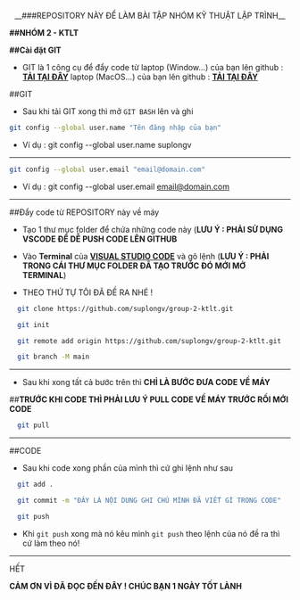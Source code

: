 <p align="center">
__###REPOSITORY NÀY ĐỂ LÀM BÀI TẬP NHÓM KỸ THUẬT LẬP TRÌNH__

__##NHÓM 2 - KTLT__
</p>

__##Cài đặt GIT__ 

- GIT là 1 công cụ để đẩy code từ laptop (Window...) của bạn lên github : [**TẢI TẠI ĐÂY**](https://git-scm.com/downloads/win)
                                  laptop (MacOS...) của bạn lên github : [**TẢI TẠI ĐÂY**](https://git-scm.com/downloads/mac)

##GIT

- Sau khi tải GIT xong thì mở `GIT BASH` lên và ghi
``` bash
git config --global user.name "Tên đăng nhập của bạn"
```
  + Ví dụ : git config --global user.name suplongv

---


``` bash
git config --global user.email "email@domain.com"
```
  + Ví dụ : git config --global user.email email@domain.com

---

##Đẩy code từ REPOSITORY này về máy

- Tạo 1 thư mục folder để chứa những code này (**LƯU Ý : PHẢI SỬ DỤNG VSCODE ĐỂ DỄ PUSH CODE LÊN GITHUB**

- Vào __Terminal__ của [__VISUAL STUDIO CODE__](https://code.visualstudio.com/) và gõ lệnh (__LƯU Ý : PHẢI TRONG CÁI THƯ MỤC FOLDER ĐÃ TẠO TRƯỚC ĐÓ MỚI MỞ TERMINAL__)

- THEO THỨ TỰ TÔI ĐÃ ĐỀ RA NHÉ !  
```bash
  git clone https://github.com/suplongv/group-2-ktlt.git

  git init

  git remote add origin https://github.com/suplongv/group-2-ktlt.git

  git branch -M main
```

---

- Sau khi xong tất cả bước trên thì __CHỈ LÀ BƯỚC ĐƯA CODE VỀ MÁY__

##__TRƯỚC KHI CODE THÌ PHẢI LƯU Ý PULL CODE VỀ MÁY TRƯỚC RỒI MỚI CODE__

```bash
  git pull
```

---

##CODE

- Sau khi code xong phần của mình thì cứ ghi lệnh như sau

``` bash
  git add .

  git commit -m "ĐÂY LÀ NỘI DUNG GHI CHÚ MÌNH ĐÃ VIẾT GÌ TRONG CODE"

  git push
```

- Khi `git push` xong mà nó kêu mình `git push` theo lệnh của nó đề ra thì cứ làm theo nó!

---

HẾT

__CẢM ƠN VÌ ĐÃ ĐỌC ĐẾN ĐÂY ! CHÚC BẠN 1 NGÀY TỐT LÀNH__





